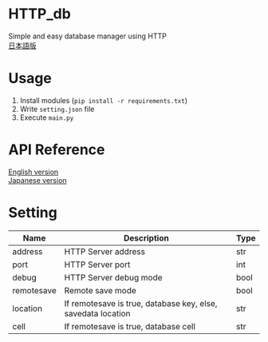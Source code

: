 # HTTP_db
Simple and easy database manager using HTTP  
[日本語版](https://github.com/nattyan-tv/HTTP_db/blob/master/README_ja.md)

# Usage
1. Install modules (`pip install -r requirements.txt`)
2. Write `setting.json` file
3. Execute `main.py`

# API Reference
[English version](https://nattyan-tv.github.io/HTTP_db/docs/en-us/index)  
[Japanese version](https://nattyan-tv.github.io/HTTP_db/docs/ja-jp/index)  

# Setting

Name|Description|Type
---|---|---
address|HTTP Server address|str
port|HTTP Server port|int
debug|HTTP Server debug mode|bool
remotesave|Remote save mode|bool
location|If remotesave is true, database key, else, savedata location|str
cell|If remotesave is true, database cell|str
